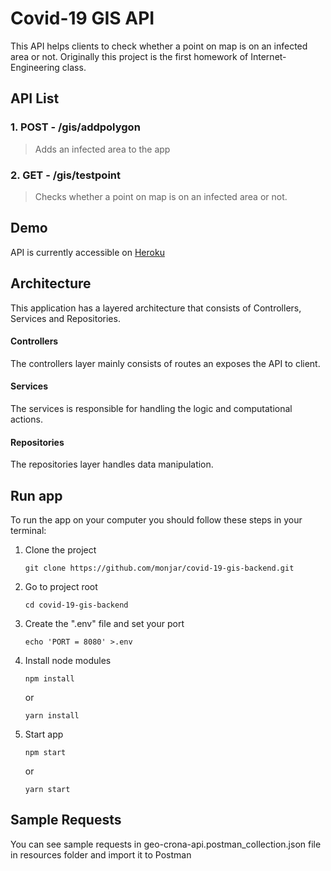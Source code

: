 # Covid-19 GIS API

This API helps clients to check whether a point on map is on an infected area or not.
Originally this project is the first homework of Internet-Engineering class.

## API List

### 1. POST - /gis/addpolygon

> Adds an infected area to the app

### 2. GET - /gis/testpoint

> Checks whether a point on map is on an infected area or not.

## Demo

API is currently accessible on [Heroku](https://geo-crona-backend.herokuapp.com/)

## Architecture

This application has a layered architecture that consists of Controllers, Services and Repositories.

#### Controllers

The controllers layer mainly consists of routes an exposes the API to client.

#### Services

The services is responsible for handling the logic and computational actions.

#### Repositories

The repositories layer handles data manipulation.

## Run app

To run the app on your computer you should follow these steps in your terminal:

1. Clone the project
   ```
   git clone https://github.com/monjar/covid-19-gis-backend.git
   ```
2. Go to project root
   ```
   cd covid-19-gis-backend
   ```
3. Create the ".env" file and set your port
   ```
   echo 'PORT = 8080' >.env
   ```
4. Install node modules
   ```
   npm install
   ```
   or
   ```
   yarn install
   ```
5. Start app
   ```
   npm start
   ```
   or
   ```
   yarn start
   ```

## Sample Requests

You can see sample requests in geo-crona-api.postman_collection.json file in resources folder and import it to Postman
